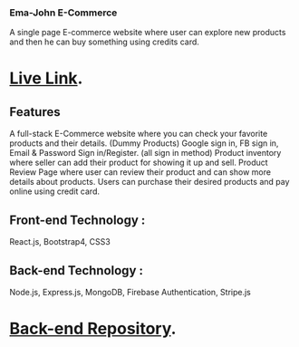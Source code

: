 ### Ema-John E-Commerce

A single page E-commerce website where user can explore new products and then he can buy something using credits card.

 # [Live Link](https://roky-owahed.web.app/).


## Features
A full-stack E-Commerce website where you can check your favorite products and their details. (Dummy Products)
Google sign in, FB sign in, Email & Password Sign in/Register. (all sign in method)
Product inventory where seller can add their product for showing it up and sell.
Product Review Page where user can review their product and can show more details about products.
Users can purchase their desired products and pay online using credit card.
## Front-end Technology :
React.js,
Bootstrap4,
CSS3
## Back-end Technology :
Node.js,
Express.js,
MongoDB,
Firebase Authentication,
Stripe.js

# [Back-end Repository](https://github.com/Owahed/ema-john-server-phero).
